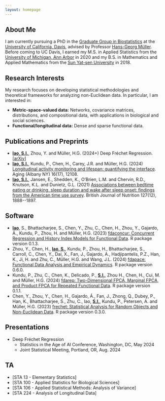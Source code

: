 ```yaml
---
layout: homepage
---
```


## About Me

I am currently pursuing a PhD in the [Graduate Group in Biostatistics](https://biostatistics.ucdavis.edu/) at the [University of California, Davis](https://www.ucdavis.edu/), advised by Professor [Hans-Georg Müller](https://anson.ucdavis.edu/~mueller/). Before coming to UC Davis, I earned my M.S. in Applied Statistics from the [University of Michigan, Ann Arbor](https://umich.edu/) in 2020 and my B.S. in Mathematics and Applied Mathematics from the [Sun Yat-sen University](https://www.sysu.edu.cn/) in 2018.

## Research Interests

My research focuses on developing statistical methodologies and theoretical frameworks for analyzing non-Euclidean data. In particular, I am interested in:

- **Metric-space-valued data:** Networks, covariance matrices, distributions, and compositional data, with applications in biological and social sciences.
- **Functional/longitudinal data:** Dense and sparse functional data.

<!---
## News

- **[Apr. 2024]** Received the [2024 IMS ​Hannan Graduate Student Travel Award](https://imstat.org/ims-awards/ims-hannan-graduate-student-travel-award/)
- **[Dec. 2023]** Will present our paper [Network Regression with Graph Laplacian](https://www.jmlr.org/papers/volume23/22-0681/22-0681.pdf) at the [Journal-to-Conference Track](https://nips.cc/virtual/2023/events/journal_track_2023) during [NeurIPS 2023](https://nips.cc/Conferences/2023). [[Video](https://nips.cc/virtual/2023/poster/73917)] [[Poster](https://nips.cc/media/PosterPDFs/NeurIPS%202023/73917.png?t=1702574693.7212543)]
- **[Oct. 2023]** Received a Scholar Award from [NeurIPS 2023](https://nips.cc/Conferences/2023). Thanks, NeurIPS for the travel support!
- **[Aug. 2023]** Will present our paper [Network Regression with Graph Laplacian](https://www.jmlr.org/papers/volume23/22-0681/22-0681.pdf) at the Nonparametric Statistics Section Student Paper Award Session during [JSM 2023](https://ww2.amstat.org/meetings/jsm/2023/)
- **[May 2021]** Passed the Ph.D. qualifying examination!
--->

## Publications and Preprints

<!---
<div style="font-size: 10px;">*: contributed equally </div>
--->

- <ins>**Iao, S.I.**</ins>, Zhou, Y. and Müller, H.G. (2024+) Deep Fréchet Regression. [[arXiv](http://arxiv.org/abs/2407.21407)]
- <ins>**Iao, S.I.**</ins>, Kundu, P., Chen, H., Carey, J.R. and Müller, H.G. (2024) [Longitudinal activity monitoring and lifespan: quantifying the interface](https://pmc.ncbi.nlm.nih.gov/articles/PMC11424592/). Aging (Albany NY) 16(17), 12108.
- <ins>**Iao, S.I.**</ins>, Jansen, E., Shedden, K., O’Brien, L.M. and Chervin, R.D., Knutson, K.L. and Dunietz, G.L. (2021) [Associations between bedtime eating or drinking, sleep duration and wake after sleep onset: findings from the American time use survey](https://www.cambridge.org/core/journals/british-journal-of-nutrition/article/associations-between-bedtime-eating-or-drinking-sleep-duration-and-wake-after-sleep-onset-findings-from-the-american-time-use-survey/72A5D22C25A35FA975A5B50991431E0C). British Journal of Nutrition 127(12), 1888--1897.


## Software

- <ins>**Iao**</ins>, S., Bhattacharjee, S., Chen, Y., Zhu, C., Chen, H., Zhou, Y., Gajardo, Á., Kundu, P., Zhou, H. and Müller, H.G. (2023) [fdaconcur: Concurrent Regression and History Index Models for Functional Data](https://CRAN.R-project.org/package=fdaconcur). R package version 0.1.3.
- Zhou, Y., Chen, H., <ins>**Iao, S.**</ins>, Kundu, P., Zhou, H., Bhattacharjee, S., Carroll, C., Chen, Y., Dai, X., Fan, J., Gajardo, A., Hadjipantelis, P.Z., Han, K., Ji, H. and Zhu, C., Müller, H.G. and Wang, J.L. (2024) [fdapace: Functional Data Analysis and Empirical Dynamics](https://CRAN.R-project.org/package=fdapace). R package version 0.6.0.
- Kundu, P., Zhu, C., Chen, K., Delicado, P., <ins>**S.I.**</ins>, Zhou H., Chen, H., Cui, M. and Müller, H.G. (2024) [fdarep: Two-Dimensional FPCA, Marginal FPCA, and Product FPCA for Repeated Functional Data](https://cran.r-project.org/web/packages/fdarep/index.html). R package version 0.1.1.
- Chen, Y., Zhou, Y., Chen, H., Gajardo, Á., Fan, J., Zhong, Q., Dubey, P., Han, K., Bhattacharjee, S., Zhu,
C., Iao, <ins>**S.I.**</ins>, Kundu, P., Petersen, A. and Müller, H.G. (2023) [frechet: Statistical Analysis for Random Objects and Non-Euclidean Data](https://CRAN.R-project.org/package=frechet). R package version 0.3.0.


## Presentations
- Deep Fréchet Regression
  - Statistics in the Age of AI Conference, Washington, DC, May 2024
  - Joint Statistical Meeting, Portland, OR, Aug. 2024


## TA

- [STA 13 - Elementary Statistics]
- [STA 100 - Applied Statistics for Biological Sciences]
- [STA 106 - Applied Statistical Methods: Analysis of Variance]
- [STA 224 - Analysis of Longitudinal Data]

<!---
## Service
- Reviewer:
  - Journal: Journal of the Royal Statistical Society Series B: Statistical Methodology, Journal of the American Statistical Association, Biometrics, Bernoulli
  - Conference: NeurIPS 2024, ICLR 2025, AISTATS 2025

{% include_relative _includes/publications.md %}

{% include_relative _includes/services.md %}
--->
